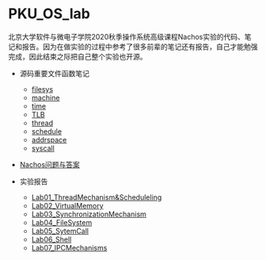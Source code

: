 # PKU_OS_lab
北京大学软件与微电子学院2020秋季操作系统高级课程Nachos实验的代码、笔记和报告。因为在做实验的过程中参考了很多前辈的笔记还有报告，自己才能勉强完成，因此结束之际把自己整个实验也开源。
- 源码重要文件函数笔记
  - [filesys](./Notes/code/filesys/filesys.md)
  - [machine](./Notes/code/machine/machine.md)
  - [time](./Notes/code/machine/time.md)
  - [TLB](./Notes/code/machine/tlbnote.md)
  - [thread](./Notes/code/threads/thread.md)
  - [schedule](./Notes/code/threads/scheduler.md)
  - [addrspace](./Notes/code/userprog/addrspace.md)
  - [syscall](./Notes/code/userprog/syscall.md)
- [Nachos问题与答案](./Notes/Nachos问题与答案.md)
  
- 实验报告
  - [Lab01_ThreadMechanism&Scheduleling](./Lab/Lab01_ThreadMechanism&Scheduleling/README.md)
  - [Lab02_VirtualMemory](./Lab/Lab02_VirtualMemory/README.md)
  - [Lab03_SynchronizationMechanism](./Lab/Lab03_SynchronizationMechanism/README.md)
  - [Lab04_FileSystem](./Lab/Lab04_FileSystem/README.md)
  - [Lab05_SytemCall](./Lab/Lab05_SystemCall/README.md)
  - [Lab06_Shell](./Lab/Lab06_Shell/README.md) 
  - [Lab07_IPCMechanisms](./Lab/Lab07_IPCMechanisms/README.md)
  

